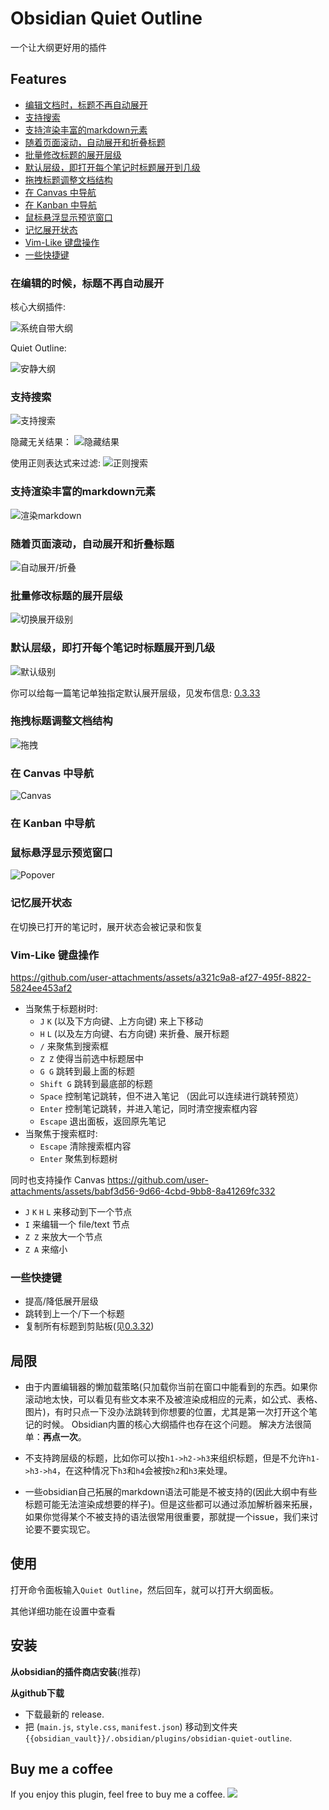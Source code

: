 # Obsidian Quiet Outline

一个让大纲更好用的插件

## Features
+ [编辑文档时，标题不再自动展开](#在编辑的时候标题不再自动展开)
+ [支持搜索](#支持搜索)
+ [支持渲染丰富的markdown元素](#支持渲染丰富的markdown元素)
+ [随着页面滚动，自动展开和折叠标题](#随着页面滚动自动展开和折叠标题)
+ [批量修改标题的展开层级](#批量修改标题的展开层级)
+ [默认层级，即打开每个笔记时标题展开到几级](#默认层级即打开每个笔记时标题展开到几级)
+ [拖拽标题调整文档结构](#拖拽标题调整文档结构)
+ [在 Canvas 中导航](#在-canvas-中导航)
+ [在 Kanban 中导航](#在-kanban-中导航)
+ [鼠标悬浮显示预览窗口](#鼠标悬浮显示预览窗口)
+ [记忆展开状态](#记忆展开状态)
+ [Vim-Like 键盘操作](#vim-like-键盘操作)
+ [一些快捷键](#一些快捷键)


### 在编辑的时候，标题不再自动展开

核心大纲插件: 

![系统自带大纲](https://raw.githubusercontent.com/guopenghui/obsidian-quiet-outline/master/public/notquiet.gif)

Quiet Outline: 

![安静大纲](https://raw.githubusercontent.com/guopenghui/obsidian-quiet-outline/master/public/quiet.gif)


### 支持搜索

![支持搜索](https://raw.githubusercontent.com/guopenghui/obsidian-quiet-outline/master/public/search.gif)

隐藏无关结果：
![隐藏结果](https://raw.githubusercontent.com/guopenghui/obsidian-quiet-outline/master/public/hide_irrelevant.gif)

使用正则表达式来过滤:
![正则搜索](https://raw.githubusercontent.com/guopenghui/obsidian-quiet-outline/master/public/regex_search.gif)


### 支持渲染丰富的markdown元素

![渲染markdown](https://raw.githubusercontent.com/guopenghui/obsidian-quiet-outline/master/public/markdown.gif)

### 随着页面滚动，自动展开和折叠标题

![自动展开/折叠](https://raw.githubusercontent.com/guopenghui/obsidian-quiet-outline/master/public/auto_expand.gif)

### 批量修改标题的展开层级

![切换展开级别](https://raw.githubusercontent.com/guopenghui/obsidian-quiet-outline/master/public/switch.gif)


### 默认层级，即打开每个笔记时标题展开到几级
![默认级别](https://raw.githubusercontent.com/guopenghui/obsidian-quiet-outline/master/public/default-level.gif)

你可以给每一篇笔记单独指定默认展开层级，见发布信息: [0.3.33](https://github.com/guopenghui/obsidian-quiet-outline/releases/tag/0.3.33) 

### 拖拽标题调整文档结构 
![拖拽](https://raw.githubusercontent.com/guopenghui/obsidian-quiet-outline/master/public/drag.gif)


### 在 Canvas 中导航
![Canvas](https://raw.githubusercontent.com/guopenghui/obsidian-quiet-outline/master/public/nav_in_canvas.gif)

### 在 Kanban 中导航

### 鼠标悬浮显示预览窗口
![Popover](https://raw.githubusercontent.com/guopenghui/obsidian-quiet-outline/master/public/popover.gif)


### 记忆展开状态
在切换已打开的笔记时，展开状态会被记录和恢复

### Vim-Like 键盘操作
https://github.com/user-attachments/assets/a321c9a8-af27-495f-8822-5824ee453af2

+ 当聚焦于标题树时:
    + `J` `K` (以及下方向键、上方向键) 来上下移动
    + `H` `L` (以及左方向键、右方向键) 来折叠、展开标题 
    + `/` 来聚焦到搜索框
    + `Z Z` 使得当前选中标题居中
    + `G G` 跳转到最上面的标题
    + `Shift G` 跳转到最底部的标题
    + `Space` 控制笔记跳转，但不进入笔记 （因此可以连续进行跳转预览）
    + `Enter` 控制笔记跳转，并进入笔记，同时清空搜索框内容
    + `Escape` 退出面板，返回原先笔记
+ 当聚焦于搜索框时:
    + `Escape` 清除搜索框内容
    + `Enter` 聚焦到标题树
    
同时也支持操作 Canvas
https://github.com/user-attachments/assets/babf3d56-9d66-4cbd-9bb8-8a41269fc332

+ `J` `K` `H` `L` 来移动到下一个节点
+ `I` 来编辑一个 file/text 节点
+ `Z Z` 来放大一个节点
+ `Z A` 来缩小

### 一些快捷键
+ 提高/降低展开层级
+ 跳转到上一个/下一个标题
+ 复制所有标题到剪贴板(见[0.3.32](https://github.com/guopenghui/obsidian-quiet-outline/releases/tag/0.3.32))

## 局限
+ 由于内置编辑器的懒加载策略(只加载你当前在窗口中能看到的东西。如果你滚动地太快，可以看见有些文本来不及被渲染成相应的元素，如公式、表格、图片)，有时只点一下没办法跳转到你想要的位置，尤其是第一次打开这个笔记的时候。 Obsidian内置的核心大纲插件也存在这个问题。  解决方法很简单：**再点一次**。

+ 不支持跨层级的标题，比如你可以按`h1->h2->h3`来组织标题，但是不允许`h1->h3->h4`，在这种情况下`h3`和`h4`会被按`h2`和`h3`来处理。

+ 一些obsidian自己拓展的markdown语法可能是不被支持的(因此大纲中有些标题可能无法渲染成想要的样子)。但是这些都可以通过添加解析器来拓展，如果你觉得某个不被支持的语法很常用很重要，那就提一个issue，我们来讨论要不要实现它。



## 使用

打开命令面板输入`Quiet Outline`，然后回车，就可以打开大纲面板。

其他详细功能在设置中查看




## 安装

**从obsidian的插件商店安装**(推荐)

**从github下载**
   + 下载最新的 release. 
   + 把 (`main.js`, `style.css`, `manifest.json`) 移动到文件夹 `{{obsidian_vault}}/.obsidian/plugins/obsidian-quiet-outline`.


## Buy me a coffee
If you enjoy this plugin, feel free to buy me a coffee.
<a href="https://www.buymeacoffee.com/thtree"><img src="https://img.buymeacoffee.com/button-api/?text=Buy me a coffee&emoji=&slug=thtree&button_colour=40DCA5&font_colour=ffffff&font_family=Cookie&outline_colour=000000&coffee_colour=FFDD00" /></a>
